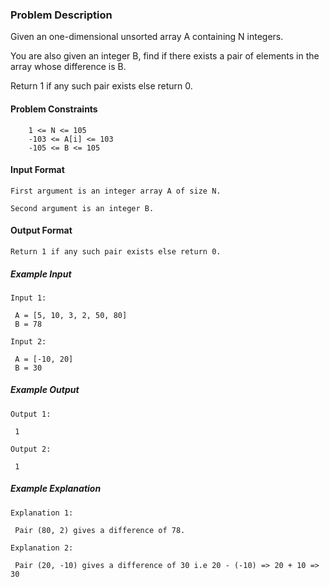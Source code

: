 ### Problem Description

Given an one-dimensional unsorted array A containing N integers.

You are also given an integer B, find if there exists a pair of elements in the array whose difference is B.

Return 1 if any such pair exists else return 0.



#### Problem Constraints

```
    1 <= N <= 105
    -103 <= A[i] <= 103
    -105 <= B <= 105
```


#### Input Format

```
First argument is an integer array A of size N.

Second argument is an integer B.
```


#### Output Format

```
Return 1 if any such pair exists else return 0.
```

##### Example Input

```
Input 1:

 A = [5, 10, 3, 2, 50, 80]
 B = 78

Input 2:

 A = [-10, 20]
 B = 30
```


##### Example Output

```
Output 1:

 1

Output 2:

 1
```

##### Example Explanation

```
Explanation 1:

 Pair (80, 2) gives a difference of 78.

Explanation 2:

 Pair (20, -10) gives a difference of 30 i.e 20 - (-10) => 20 + 10 => 30
```
